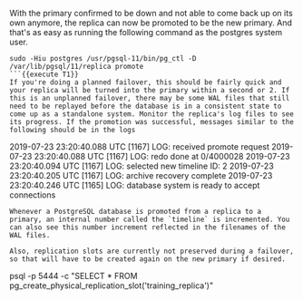 With the primary confirmed to be down and not able to come back up on its own anymore, the replica can now be promoted to be the new primary. And that's as easy as running the following command as the postgres system user.
```
sudo -Hiu postgres /usr/pgsql-11/bin/pg_ctl -D /var/lib/pgsql/11/replica promote
```{{execute T1}}
If you're doing a planned failover, this should be fairly quick and your replica will be turned into the primary within a second or 2. If this is an unplanned failover, there may be some WAL files that still need to be replayed before the database is in a consistent state to come up as a standalone system. Monitor the replica's log files to see its progress. If the promotion was successful, messages similar to the following should be in the logs
```
2019-07-23 23:20:40.088 UTC [1167] LOG:  received promote request
2019-07-23 23:20:40.088 UTC [1167] LOG:  redo done at 0/4000028
2019-07-23 23:20:40.094 UTC [1167] LOG:  selected new timeline ID: 2
2019-07-23 23:20:40.205 UTC [1167] LOG:  archive recovery complete
2019-07-23 23:20:40.246 UTC [1165] LOG:  database system is ready to accept connections
```
Whenever a PostgreSQL database is promoted from a replica to a primary, an internal number called the `timeline` is incremented. You can also see this number increment reflected in the filenames of the WAL files.

Also, replication slots are currently not preserved during a failover, so that will have to be created again on the new primary if desired.
```
psql -p 5444 -c "SELECT * FROM pg_create_physical_replication_slot('training_replica')"
```{{execute T1}}
